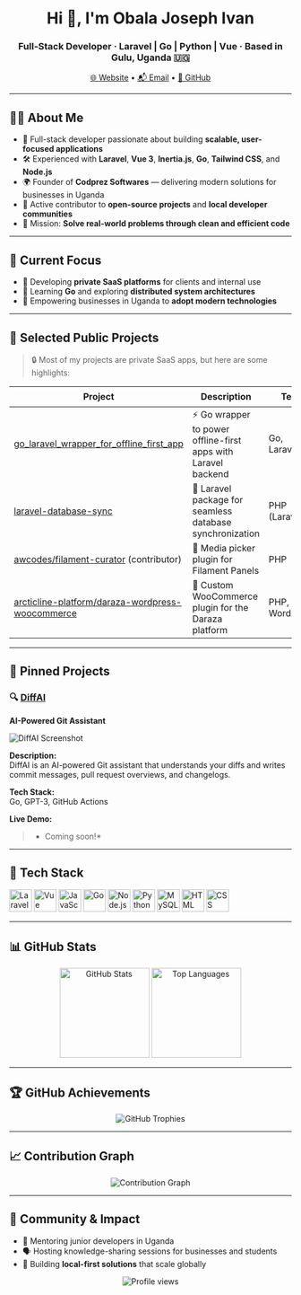 <h1 align="center">Hi 👋, I'm Obala Joseph Ivan</h1>
<h3 align="center">Full-Stack Developer · Laravel | Go | Python | Vue · Based in Gulu, Uganda 🇺🇬</h3>

<p align="center">
  <a href="https://codprez.com" target="_blank">🌐 Website</a> •
  <a href="mailto:jivanobala@gmail.com">📬 Email</a> •
  <a href="https://github.com/obalaweb">🐙 GitHub</a>
</p>

---

## 🧑‍💻 About Me

- 🚀 Full-stack developer passionate about building **scalable, user-focused applications**  
- 🛠️ Experienced with **Laravel**, **Vue 3**, **Inertia.js**, **Go**, **Tailwind CSS**, and **Node.js**  
- 🌍 Founder of **Codprez Softwares** — delivering modern solutions for businesses in Uganda  
- 🤝 Active contributor to **open-source projects** and **local developer communities**  
- 🎯 Mission: **Solve real-world problems through clean and efficient code**  

---

## 🚧 Current Focus

- 🔐 Developing **private SaaS platforms** for clients and internal use  
- 🧠 Learning **Go** and exploring **distributed system architectures**  
- 🌱 Empowering businesses in Uganda to **adopt modern technologies**  

---

## 💼 Selected Public Projects

> 🔒 Most of my projects are private SaaS apps, but here are some highlights:

| Project                                                                                                                 | Description                                                   | Tech           | ⭐   |
| ----------------------------------------------------------------------------------------------------------------------- | ------------------------------------------------------------- | -------------- | --- |
| [go\_laravel\_wrapper\_for\_offline\_first\_app](https://github.com/obalaweb/go_laravel_wrapper_for_offline_first_app)  | ⚡ Go wrapper to power offline-first apps with Laravel backend | Go, Laravel    | —   |
| [laravel-database-sync](https://github.com/obalaweb/laravel-database-sync)                                              | 🔄 Laravel package for seamless database synchronization      | PHP (Laravel)  | —   |
| [awcodes/filament-curator](https://github.com/awcodes/filament-curator) (contributor)                                   | 📸 Media picker plugin for Filament Panels                    | PHP            | 401 |
| [arcticline-platform/daraza-wordpress-woocommerce](https://github.com/arcticline-platform/daraza-wordpress-woocommerce) | 🛒 Custom WooCommerce plugin for the Daraza platform           | PHP, WordPress | —   |

---

## 📌 Pinned Projects

### 🔍 [DiffAI](https://github.com/obalaweb/diffai)  
**AI-Powered Git Assistant**

![DiffAI Screenshot](https://github.com/obalaweb/diffai/raw/main/assets/screenshot.png)

**Description:**  
DiffAI is an AI-powered Git assistant that understands your diffs and writes commit messages, pull request overviews, and changelogs.

**Tech Stack:**  
Go, GPT-3, GitHub Actions

**Live Demo:**  
> * Coming soon!*

---

## 🧰 Tech Stack

<p align="left">
  <img src="https://cdn.jsdelivr.net/gh/devicons/devicon/icons/laravel/laravel-plain-wordmark.svg" width="40" alt="Laravel"/>
  <img src="https://cdn.jsdelivr.net/gh/devicons/devicon/icons/vuejs/vuejs-original.svg" width="40" alt="Vue"/>
  <img src="https://cdn.jsdelivr.net/gh/devicons/devicon/icons/javascript/javascript-original.svg" width="40" alt="JavaScript"/>
  <img src="https://cdn.jsdelivr.net/gh/devicons/devicon/icons/go/go-original.svg" width="40" alt="Go"/>
  <img src="https://cdn.jsdelivr.net/gh/devicons/devicon/icons/nodejs/nodejs-original.svg" width="40" alt="Node.js"/>
  <img src="https://cdn.jsdelivr.net/gh/devicons/devicon/icons/python/python-original.svg" width="40" alt="Python"/>
  <img src="https://cdn.jsdelivr.net/gh/devicons/devicon/icons/mysql/mysql-original.svg" width="40" alt="MySQL"/>
  <img src="https://cdn.jsdelivr.net/gh/devicons/devicon/icons/html5/html5-original.svg" width="40" alt="HTML"/>
  <img src="https://cdn.jsdelivr.net/gh/devicons/devicon/icons/css3/css3-original.svg" width="40" alt="CSS"/>
</p>


---

## 📊 GitHub Stats

<p align="center">
  <img src="https://github-readme-stats.vercel.app/api?username=obalaweb&show_icons=true&theme=radical" height="160" alt="GitHub Stats"/>
  <img src="https://github-readme-stats.vercel.app/api/top-langs/?username=obalaweb&layout=compact&theme=radical" height="160" alt="Top Languages"/>
</p>

---

## 🏆 GitHub Achievements

<p align="center">
  <img src="https://github-profile-trophy.vercel.app/?username=obalaweb&theme=radical&margin-w=15&margin-h=15&column=6" alt="GitHub Trophies"/>
</p>

---

## 📈 Contribution Graph

<p align="center">
  <img src="https://github-readme-activity-graph.vercel.app/graph?username=obalaweb&theme=radical&hide_border=true" alt="Contribution Graph"/>
</p>

---

## 👥 Community & Impact

- 🧠 Mentoring junior developers in Uganda  
- 🗣️ Hosting knowledge-sharing sessions for businesses and students  
- 🔗 Building **local-first solutions** that scale globally  

<p align="center">
  <img src="https://komarev.com/ghpvc/?username=obalaweb&label=Profile%20views&color=0e75b6&style=flat" alt="Profile views"/>
</p>
